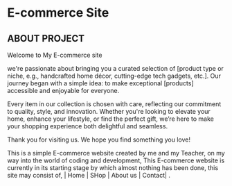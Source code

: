 # E-commerce Site

## ABOUT PROJECT

Welcome to My E-commerce site

we're passionate about bringing you a curated selection of [product type or niche, e.g., handcrafted home décor, cutting-edge tech gadgets, etc.]. Our journey began with a simple idea: to make exceptional [products] accessible and enjoyable for everyone.

Every item in our collection is chosen with care, reflecting our commitment to quality, style, and innovation. Whether you're looking to elevate your home, enhance your lifestyle, or find the perfect gift, we’re here to make your shopping experience both delightful and seamless.

Thank you for visiting us. We hope you find something you love!

This is a simple E-commerce website created by me and my Teacher, on my way into the world of coding and development, 
This E-commerce website is currently in its starting stage by which almost nothing has been done, 
this site may consist of, | Home | SHop | About us | Contact| .